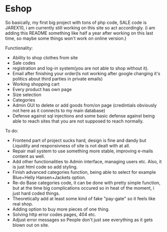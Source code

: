 # Eshop
So basically, my first big project with tons of php code, SALE code is JAREX10, i am currently still working on this site so act accordingly.
(i am adding this README something like half a year after working on this last time, so maybe some things won't work on online version.)


Functionality:
- Ability to shop clothes from site
- Sale codes
- registration and log-in system(you are not able to shop without it).
- Email after finishing your order(Is not working after google changing it's politics about third parties in private emails)
- Working shopping cart
- Every product has own page
- Size selection
- Categories
- Admin GUI to delete or add goods from/on page (credintials obviously not here as it connects to my main database)
- Defense against sql injections and some basic defense against being able to reach sites that you are not supposed to reach normally.

To do:
- Frontend part of project sucks hard, design is fine and dandy but Liquidity and responsivness of site is not dealt with at all.
- Repair mail system to use something more stable, improving e-mails content as well.
- Add other functionalities to Admin interface, managing users etc. Also, it is just html code so add styling.
- Finish advanced categories function, being able to select for example Blue+Helly Hansen+Jackets option.
- Re-do Base categories code, it can be done with pretty simple function, but at the time big complications occured so in heat of the moment, i just hard coded things.
- Theoretically add at least some kind of fake "pay-gate" so it feels like real shop.
- Adding option to buy more pieces of one thing.
- Solving http error codes pages, 404 etc.
- Adjust error messages so People don't just see everything as it gets blown out on site.
